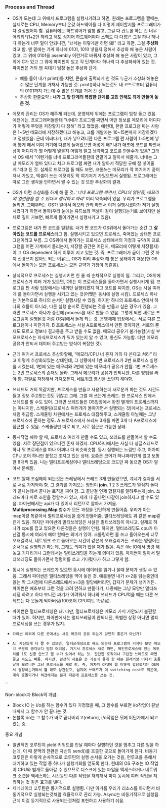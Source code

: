 ### Process and Thread

- OS가 도는데 그 위에서 프로그램을 실행시키려고 하면, 원래는 프로그램을 짤때는, 실제로는 CPU, Memory부터 온갖 하드웨어를 다 어떻게 제어할지를 프로그래머가 다 결정했어야 함. 컴퓨터에는 하드웨어가 엄청 많고, 그걸 다 컨트롤 하는 건 너무 어려워*(1+2만 하려고 해도 심지어 하드웨어마다 스펙도 다 다름)*. 그걸 하나 하나 다 하는게 너무 말이 안되니깐, "너네는 이렇게만 하면 돼!" 라고 하면, 그걸 **추상화**라고 함. 맨 밑에는 기계 하나에 0101, 1010 넣을지 정해서 추상화 해 놓은 사람이 있고, 그 위에 0101을 assembly 이런거로 바꿔서 추상화 해 놓은 사람이 있고, 그 위에 C가 있고 그 위에 파이썬이 있고 각 단계마다 하나씩 다 추상화되어 있는 것. 파이썬은 거의 맨 꼭대기 엄청 높은 추상화 단계.
  - 예를 들어 내가 print()를 치면, 콘솔에 출력되게 한 것도 누군가 추상화 해놓은 수 많은 단계를 거쳐서 가능한 것. print()하나 찍는것도 내 코드로부터 컴퓨터의 0101까지 가는데 수 많은 단계를 거쳐 간 것.
  - 추상화 한줄요약 : **내가 그 앞 단계의 복잡한 단계를 고민 안해도 되게 만들어 놓은 것.**
- 메모리 관리는 OS가 해주게 되는데, 운영체제 위에는 프로그램이 엄청 돌고 있음. 예전에는, 프로그래머들한테 "너네가 프로그램 짜면서 어떤 정보를 메모리에 어디다가 어떻게 무엇을 저장할지 다 정해" 라고 했었음. 예컨데, 한글 프로그램 짜는 사람은 1~5번 메모리에 저장하겠다고 해놓고, 크롬 개발자는 10~15번까지 저장하겠다고 정했었음. 근데 이러다가, 내가 넣으려니깐 다른 프로그램 짠 사람이 1~5번에 넣어 놓게 해서 이미 거기에 다른게 들어있으면 어떻게 해? 내가 애초에 코드를 짜면서 남이 어디다가 뭘 어떻게 넣을지 어떻게 알고 생각하고 코드를 만들수가 있음? 그래서 OS 에서 "이런거를 너네 프로그래머들한테 안맡기고 알아서 해줄게. 너네는 그냥 메모리가 얼마 있다고 치고 프로그램 짜면 내가 알아서 적당한 곳에 잘 넣어줄게."라고 된 것. 실제로 프로그램 돌 때도 보면, 크롬쓰는 메모리가 막 여기저기 흩어져서 가있고, 엑셀이 쓰는 메모리도 막 여기저기 가있으면서 실행됨. 프로그래머는 따로 그런 생각을 안하면서 짤 수 있는 것 또한 추상화의 결과.
- OS가 이런 추상화를 하게 해 준 것. '_너네 프로그램 짜면서, CPU의 얼만큼, 메모리의 얼만큼을 짤 수 있다고 생각하고 짜라_' 미리 약속되어 있음. 우리가 프로그램을 돌리면, 그때부터는 OS가 알아서 메모리 관리 하면서 이거 실행시켰다가 저거 실행시켰다가 하면서 돌아(우리 눈에는 유튜브와 엑셀이 같이 실행되는거로 보이지만 실제로 깊이 가보면, 빠르게 돌아가면서 실행시키고 있음).
- 프로그램은 내가 짠 코드를 일컫음. 내가 짠 코드가 OS위에서 돌아가는 순간 그 **살아있는 코드를 프로세스**라고 함. 실행시키고 있으면 프로세스, 죽어있는 상태면 프로그램이라고 부름. 그 OS위에서 돌아가는 프로세스 상태에서의 가정과 규약(이 프로그램을 어떤 기계에서 돌리는지, 저장할 공간은 어딘지, 메모리에 어떻게 저장될지)이 그 OS dependent 하게 이루어 지고 있는 것. 즉, 프로그래머가 굳이 그런 것 까지 신경쓰지 않아도 되는 이유는, OS가 미리 추상화 해 놓은 상태이기 때문(한 OS에서 돌아가는 모든 프로세스는 모든 규약과 가정이 똑같음).
- 상식적으로 프로세스는 실행시키면 한 줄 씩 순차적으로 실행이 됨. 그리고, OS위에 프로세스가 여러 개가 있으면, OS는 이 프로세스들을 돌아가면서 실행시키게 됨. 프로그램 짠 사람 입장에서는 내꺼만 실행되겠지 하고 코드를 짜지만, OS는 사실 여러개 를 돌아가면서 실행을 시키고 있는 것(어쨋든 동시에 실행 시킴). 프로세스 하나는 기본적으로 하나의 순서만 실행시킬 수 있음. 하지만 하나의 프로세스 안에서 하나의 흐름이 아니라, 다른 실행 순서로 진행되는 것을 만들고 싶은 경우가 있음. 그러면 프로세스 하나가 중간에 process를 새로 만들 수 있음. 그렇게 되면 새로운 프로그램이 실행된것 처럼 OS위에서 돌게 되는 것. 운영체제 입장에서는 서로 다른 프로그램이나 마찬가지. B 프로세스는 사실 A프로세스에서 만든 것이지만, 서로의 존재도 모르고 정보나 결과등을 주고 받을 수도 없음. 메모리 공유가 불가능함(사실 부모프로세스는 자식프로세스가 뭐가 있는지 알 수 있고, 통신도 가능함. 다만 메모리 공유가 안되서 데이터 주고받는 방식이 복잡한 것).
- 근데 여기서 프로세스 추상화할때, “메모리/CPU 너 혼자 거의 다 쓴다고 쳐라” 라고 이렇게 추상화되있는 상태인데, 그 상황에서 1번 프로세스가 2번 프로세스 실행을 시켰는데, 1번에 있는 메모리와 2번에 있는 메모리가 공유가 안됨. 1번 프로세스는 2번 프로세스의 존재도 몰라. 그래서 메모리가 공유가 안되니깐, 다른 방법을 써야 함. 파일로 저장해서 가져오든지, 네트워크 통신을 쓰던지 해야함.
- 쓰레드도 거의 똑같지만, 프로세스를 만들고 사용하는데 새로운거 파는 것도 시간도 들고 정보 주고받는것도 귀찮고 그래. 그럴 때 쓰는게 쓰레드. 한 프로세스 안에서 쓰레드를 팔 수도 있어. 그러면 쓰레드들은 OS입장에서 완전 별개의 프로세스까지는 아니지만, 스케쥴링(프로세스 여러개가 돌아가면서 실행되는 것)에서는 프로세스 처럼 취급함. 스케쥴링 차원에서는 프로세스 대접해주고, 스케쥴링 아닐때는 그냥 프로세스에 준하는 정도. A 프로세스에서 쓰레드 3개를 파면 3개 다 A프로세스에 접근할 수 있음. 스케쥴링만 따로 되고, 서로 접근은 가능한 상태.
- 동시작업 해야 할 때, 프로세스 여러개 만들 수도 있고, 쓰레드를 만들어서 할 수도 있음. 서로 장단점이 있으니깐 존재 하겠지. CPU하나에서는 사실 다 싱글스레드로 하나 뭐 프로세스를 파나 어쩌나 다 비슷비슷함. 동시 실행되는 느낌만 주고, 어차피 CPU 코어 하나만 붙잡고 조지고 있는 상태. 요즘은 코어가 하나짜리인게 없고 보통 한 8개씩 있음. 나는 멀티프로세싱이나 멀티쓰레딩으로 코드만 짜 놓으면 OS가 알아서 분배함.

- 코드 짤때 조심해야 되는것은 쓰레딩에서 쓰레드 3개 만들었으면, 걔네가 결과를 서로 서로 가져와야 함. 그 결과를 가져오는 방법이 **join**. 1 2 3 쓰레드가 열심히 돌다가 끝나는데서 끝나는 로직을 짜야 함. 그 끝난걸 언제 합칠지를 알려주는게 join. 쓰레드마다 따로 조인을 정할수가 있고, 세개 다 끝나면 다같이 join하자고 할 수도 있음. 파이썬에서는 api가 다 있어서 리턴으로 알아서 가져옴. **Multiprocessing.Map** 함수가 모든 과정을 간단하게 만들어줌. 우리가 아는 map이랑 똑같아서 멀티프로세싱을 쉽게 만들어줌. 멀티쓰레딩에도 위 같은 map같은게 있음. 하지만 파이썬의 멀티쓰레딩은 사실은 멀티쓰레딩이 아니고, 실제로 하나가 cpu를 잡고 있으면 다른것들은 실행이 안됨. 하지만, 멀티쓰레딩도 cpu가 아닌걸 동시에 여러개 해야 할때는 의미가 있어. 크롤링하면 콜 쓰고 돌아오는게 너무 오래걸려서, 네트워크 쏘고 돌아오는 시긴이 같은게 오래걸리거든. 쏘라는 명령어는 순서대로 실행되긴 하는데, 그래도 의미가 있을 때가 많음. 혹은 file IO에서 명령 해놓고 기다리거나 그런데서는 멀티쓰레딩을 하는게 의미가 있음. 파이썬이 알아서 멀티쓰레딩도 돌아가면서 명령어를 쏘고 기다렸다가 하고 그렇게 함.
- 동시에 실행되는 쓰레드가 있으면 동시에 데이터를 읽거나 쓸때 문제가 생길 수 있음. 그래서 파이썬은 멀티쓰레딩을 막아 놓은 것. 예를들면 내가 x=2를 읽는중인데 읽는 딱 그시점에 다른쓰레드에서 x=3을 할당해버리면, 갑자기 문제가 생기거든. 파이썬은 애초부터 그런 것을 고려 안하고 만들다가, 나중에는 그냥 모양만 멀티쓰레딩 하려고 하다 보니깐 짜기가 어려워서 하나의 쓰레드가 CPU먹을 때는 다른 쓰레드는 다 못돌게 막아버림(100코어 CPU여도 똑같음).
- 파이썬은 멀티프로세싱은 돼. 다만, 멀티프로세싱은 메모리 카피 가안되서 불편할 때가 있어. 하지만, 파이썬에서는 멀티쓰레딩이 안되니깐, 특별한 상황 아니면 멀티프로세싱을 쓰는 경우가 많지.

- `파이썬 이외에 다른 곳에서는 서로 메모리 공유 되는게 당연히 좋은거 아닌가?`
- `A: 자신있게 다 짤 수 있으면, 멀티쓰레딩으로 해도 되는데 프로그램이 커지다 보면 메모리 구분이 생각보다 엄청 어려움. 거기서 프로세스 새로 파면, 메인프로세스에 있는 메모리를 1도 신경 안쓰고 짤 수가 있어서 하는 것. 간단한 로직이나 그런건 쓰레도로 짜면 좋고 속도도 빠름. 하지만, 완전히 새로운 큰 기능이 돌게 할 때는 원래꺼랑 어디서 충돌날지 모르니깐 그냥 프로세스를 새로 팜. 즉, 어차피 CPU에 뭘 어떻게 할당할지는 OS에서 결정하는거라서 뭘 해도 상관없고, 심지어 쓰레드가 더 switching cost도 적은데, 계속 충돌되거나 복잡해지는 문제 때문에 프로세스를 쓰는 것.`

``

Non-block과 Block의 개념.

- Block IO 는 i/o를 하는 함수가 있다 가정했을 때, 그 함수를 부르면 i/o작업이 끝날때까지 그 함수가 안 끝나는 것.
- 논블록 i/o는 그 함수가 바로 끝나버리고(return), i/o작업은 뒤에 어딘가에서 되고 있는 중.

중요 개념

- 일반적인 코루틴이 yield 키워드를 만날 때마다 실행하던 것을 멈추고 다른 일을 하는데, 이 때 문맥의 전환은 자신의 send()를 호출한 곳으로 돌아가게 된다. 비동기 코루틴은 이렇게 순차적으로 코루틴의 실행 순서를 오가는 것을, 런루프를 통해서 대기하고 있는 작업 중 하나가 실행기회를 얻도록 한다. 현대의 OS 구조는 IO 작업이 CPU와 별개로 돌아갈 수 있으므로 디스크에 있는 파일을 액세스하거나 네트워크 소켓을 액세스하는 시간동안 다른 작업을 처리해서 마치 동시에 여러 작업을 처리하는 것 같은 효과를 낸다.
- 제네레이터 코루틴은 동기적으로 실행됨. 다만 이거를 우리가 리소스를 아끼면서 비동기적으로 실행되는것처럼 효율적으로 관리 가능.
  Async는 비동기적으로 실행됨. 근데 이걸 동기적으로 사용되는것처럼 표현하고 사용하기 쉬움.